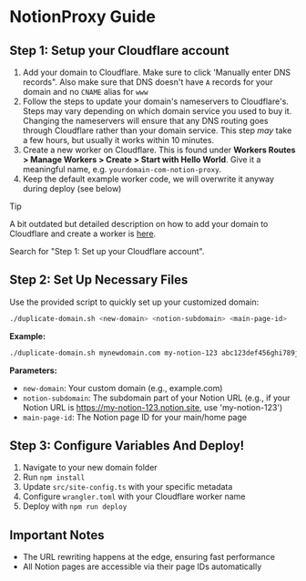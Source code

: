 # NotionProxy Guide

## Step 1: Setup your Cloudflare account

1. Add your domain to Cloudflare. Make sure to click 'Manually enter DNS records". Also make sure that DNS doesn't have `A` records for your domain and no `CNAME` alias for `www`
2. Follow the steps to update your domain's nameservers to Cloudflare's. Steps may vary depending on which domain service you used to buy it. Changing the nameservers will ensure that any DNS routing goes through Cloudflare rather than your domain service. This step _may_ take a few hours, but usually it works within 10 minutes.
3. Create a new worker on Cloudflare. This is found under **Workers Routes > Manage Workers > Create > Start with Hello World**. Give it a meaningful name, e.g. `yourdomain-com-notion-proxy`.
4. Keep the default example worker code, we will overwrite it anyway during deploy (see below)

> [!TIP]
> A bit outdated but detailed description on how to add your domain to Cloudflare and create a worker is [here](https://stephenou.notion.site/stephenou/Fruition-Free-Open-Source-Toolkit-for-Building-Websites-with-Notion-771ef38657244c27b9389734a9cbff44).
>
> Search for "Step 1: Set up your Cloudflare account".

## Step 2: Set Up Necessary Files

Use the provided script to quickly set up your customized domain:

```bash
./duplicate-domain.sh <new-domain> <notion-subdomain> <main-page-id>
```

**Example:**

```bash
./duplicate-domain.sh mynewdomain.com my-notion-123 abc123def456ghi789jkl012mno345pq
```

**Parameters:**

- `new-domain`: Your custom domain (e.g., example.com)
- `notion-subdomain`: The subdomain part of your Notion URL (e.g., if your Notion URL is https://my-notion-123.notion.site, use 'my-notion-123')
- `main-page-id`: The Notion page ID for your main/home page

## Step 3: Configure Variables And Deploy!

1. Navigate to your new domain folder
2. Run `npm install`
3. Update `src/site-config.ts` with your specific metadata
4. Configure `wrangler.toml` with your Cloudflare worker name
5. Deploy with `npm run deploy`

## Important Notes

- The URL rewriting happens at the edge, ensuring fast performance
- All Notion pages are accessible via their page IDs automatically
